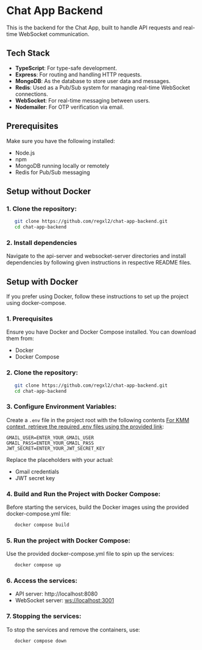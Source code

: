 # Chat App Backend

This is the backend for the Chat App, built to handle API requests and real-time WebSocket communication.

## Tech Stack
- **TypeScript**: For type-safe development.
- **Express**: For routing and handling HTTP requests.
- **MongoDB**: As the database to store user data and messages.
- **Redis**: Used as a Pub/Sub system for managing real-time WebSocket connections.
- **WebSocket**: For real-time messaging between users.
- **Nodemailer**: For OTP verification via email.

## Prerequisites
Make sure you have the following installed:
- Node.js
- npm
- MongoDB running locally or remotely
- Redis for Pub/Sub messaging

## Setup without Docker 

### 1. Clone the repository:
```bash
   git clone https://github.com/regxl2/chat-app-backend.git
   cd chat-app-backend
```

### 2. Install dependencies
Navigate to the api-server and websocket-server directories and install dependencies by following given instructions in respective README files.

## Setup with Docker
If you prefer using Docker, follow these instructions to set up the project using docker-compose.

### 1. Prerequisites
Ensure you have Docker and Docker Compose installed. You can download them from:
- Docker
- Docker Compose

### 2. Clone the repository:
```bash
   git clone https://github.com/regxl2/chat-app-backend.git
   cd chat-app-backend
```

### 3. Configure Environment Variables:
Create a `.env` file in the project root with the following contents [For KMM context, retrieve the required .env files using the provided link](https://docs.google.com/document/d/17Ltng8svqPFX-tUWAH1Fs6Ku_1V7z9pigDZIkqNTmqg/edit?usp=sharing):
```
GMAIL_USER=ENTER_YOUR_GMAIL_USER
GMAIL_PASS=ENTER_YOUR_GMAIL_PASS
JWT_SECRET=ENTER_YOUR_JWT_SECRET_KEY
```
Replace the placeholders with your actual:
- Gmail credentials
- JWT secret key

### 4. Build and Run the Project with Docker Compose:
Before starting the services, build the Docker images using the provided docker-compose.yml file:
```bash
   docker compose build
```

### 5. Run the project with Docker Compose:
Use the provided docker-compose.yml file to spin up the services:
```bash
   docker compose up
```

### 6. Access the services:
   - API server: http://localhost:8080
   - WebSocket server: [ws://localhost:3001]()

### 7. Stopping the services:
To stop the services and remove the containers, use:
```bash
   docker compose down
```



